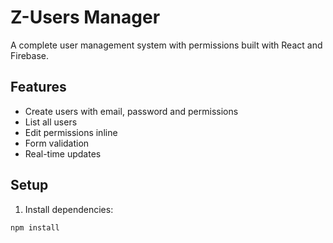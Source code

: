 # Z-Users Manager

A complete user management system with permissions built with React and Firebase.

## Features

- Create users with email, password and permissions
- List all users
- Edit permissions inline
- Form validation
- Real-time updates

## Setup

1. Install dependencies:
```bash
npm install
